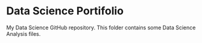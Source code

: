 # Data Science Portifolio 
My Data Science GitHub repository.
This folder contains some Data Science Analysis files.
